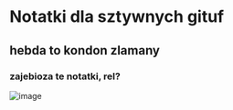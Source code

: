 # Notatki dla sztywnych gituf
## hebda to kondon zlamany
### zajebioza te notatki, rel?
![image](https://github.com/user-attachments/assets/507544df-395a-4d4d-b3f2-7ddd65cfb94c)